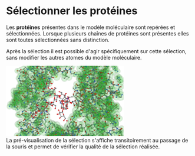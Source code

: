 # Sélectionner les protéines
Les **protéines** présentes dans le modèle moléculaire sont repérées et sélectionnées. Lorsque plusieurs chaînes de protéines sont présentes elles sont toutes sélectionnées sans distinction.   

Après la sélection il est possible d'agir spécifiquement sur cette sélection, sans modifier les autres atomes du modèle moléculaire. 

  ![Sélection](static/img/selectpro.png)   
La pré-visualisation de la sélection s'affiche transitoirement au passage de la souris et permet de vérifier la qualité de la sélection réalisée.
